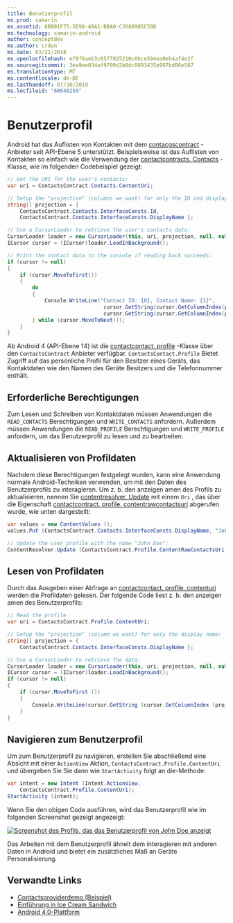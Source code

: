 ```yaml
---
title: Benutzerprofil
ms.prod: xamarin
ms.assetid: 6BB01F75-5E98-49A1-BBA0-C2680905C59D
ms.technology: xamarin-android
author: conceptdev
ms.author: crdun
ms.date: 03/22/2018
ms.openlocfilehash: ef8f6aeb3c6577825210c0bce594ea0eb4af4e2f
ms.sourcegitcommit: 3ea9ee034af9790d2b0dc0893435e997bd06e587
ms.translationtype: MT
ms.contentlocale: de-DE
ms.lasthandoff: 07/30/2019
ms.locfileid: "68648259"
---
```

# <a name="user-profile"></a>Benutzerprofil

Android hat das Auflisten von Kontakten mit dem [contacgscontract](xref:Android.Provider.ContactsContract) -Anbieter seit API-Ebene 5 unterstützt. Beispielsweise ist das Auflisten von Kontakten so einfach wie die Verwendung der [contactcontracts. Contacts](xref:Android.Provider.ContactsContract.Contacts) -Klasse, wie im folgenden Codebeispiel gezeigt:

```csharp
// Get the URI for the user's contacts:
var uri = ContactsContract.Contacts.ContentUri;

// Setup the "projection" (columns we want) for only the ID and display name:
string[] projection = {
    ContactsContract.Contacts.InterfaceConsts.Id, 
    ContactsContract.Contacts.InterfaceConsts.DisplayName };

// Use a CursorLoader to retrieve the user's contacts data:
CursorLoader loader = new CursorLoader(this, uri, projection, null, null, null);
ICursor cursor = (ICursor)loader.LoadInBackground();

// Print the contact data to the console if reading back succeeds:
if (cursor != null)
{
    if (cursor.MoveToFirst())
    {
        do
        {
            Console.WriteLine("Contact ID: {0}, Contact Name: {1}",
                               cursor.GetString(cursor.GetColumnIndex(projection[0])),
                               cursor.GetString(cursor.GetColumnIndex(projection[1])));
        } while (cursor.MoveToNext());
    }
}
```

Ab Android 4 (API-Ebene 14) ist die [contactcontact. profile](xref:Android.Provider.ContactsContract.Profile) -Klasse über den `ContactsContract` Anbieter verfügbar. `ContactsContact.Profile` Bietet Zugriff auf das persönliche Profil für den Besitzer eines Geräts, das Kontaktdaten wie den Namen des Geräte Besitzers und die Telefonnummer enthält.

## <a name="required-permissions"></a>Erforderliche Berechtigungen

Zum Lesen und Schreiben von Kontaktdaten müssen Anwendungen die `READ_CONTACTS` Berechtigungen und `WRITE_CONTACTS` anfordern.
Außerdem müssen Anwendungen die `READ_PROFILE` Berechtigungen und `WRITE_PROFILE` anfordern, um das Benutzerprofil zu lesen und zu bearbeiten.

## <a name="updating-profile-data"></a>Aktualisieren von Profildaten

Nachdem diese Berechtigungen festgelegt wurden, kann eine Anwendung normale Android-Techniken verwenden, um mit den Daten des Benutzerprofils zu interagieren. Um z. b. den anzeigen amen des Profils zu aktualisieren, nennen Sie [contentresolver. Update](xref:Android.Content.ContentResolver.Update*) mit einem `Uri` , das über die Eigenschaft [contactcontract. profile. contentrawcontactsuri](xref:Android.Provider.ContactsContract.Profile.ContentRawContactsUri) abgerufen wurde, wie unten dargestellt:

```csharp
var values = new ContentValues ();
values.Put (ContactsContract.Contacts.InterfaceConsts.DisplayName, "John Doe");

// Update the user profile with the name "John Doe":
ContentResolver.Update (ContactsContract.Profile.ContentRawContactsUri, values, null, null);
```

## <a name="reading-profile-data"></a>Lesen von Profildaten

Durch das Ausgeben einer Abfrage an [contactcontact. profile. contenturi](xref:Android.Provider.ContactsContract.Profile.ContentUri) werden die Profildaten gelesen. Der folgende Code liest z. b. den anzeigen amen des Benutzerprofils:

```csharp
// Read the profile
var uri = ContactsContract.Profile.ContentUri;

// Setup the "projection" (column we want) for only the display name:
string[] projection = {
    ContactsContract.Contacts.InterfaceConsts.DisplayName };

// Use a CursorLoader to retrieve the data:
CursorLoader loader = new CursorLoader(this, uri, projection, null, null, null);
ICursor cursor = (ICursor)loader.LoadInBackground();
if (cursor != null)
{
    if (cursor.MoveToFirst ())
    {
        Console.WriteLine(cursor.GetString (cursor.GetColumnIndex (projection [0])));
    }
}
```

## <a name="navigating-to-the-user-profile"></a>Navigieren zum Benutzerprofil

Um zum Benutzerprofil zu navigieren, erstellen Sie abschließend eine Absicht mit einer `ActionView` Aktion, `ContactsContract.Profile.ContentUri` und übergeben Sie Sie dann wie `StartActivity` folgt an die-Methode:

```csharp
var intent = new Intent (Intent.ActionView,
    ContactsContract.Profile.ContentUri);
StartActivity (intent);
```

Wenn Sie den obigen Code ausführen, wird das Benutzerprofil wie im folgenden Screenshot gezeigt angezeigt:

[![Screenshot des Profils, das das Benutzerprofil von John Doe anzeigt](user-profile-images/01-profile-screen-sml.png)](user-profile-images/01-profile-screen.png#lightbox)

Das Arbeiten mit dem Benutzerprofil ähnelt dem interagieren mit anderen Daten in Android und bietet ein zusätzliches Maß an Geräte Personalisierung.

## <a name="related-links"></a>Verwandte Links

- [Contactsproviderdemo (Beispiel)](https://docs.microsoft.com/samples/xamarin/monodroid-samples/contactsproviderdemo)
- [Einführung in Ice Cream Sandwich](http://www.android.com/about/ice-cream-sandwich/)
- [Android 4,0-Plattform](https://developer.android.com/sdk/android-4.0.html)
